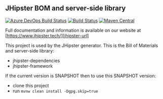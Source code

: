 JHipster BOM and server-side library
----------------------------

[![Azure DevOps Build Status][azure-devops-image]][azure-devops-url-main] [![Build Status][travis-image]][travis-url] [![Maven Central][maven-image]][maven-url]

Full documentation and information is available on our website at [https://www.jhipster.tech/][jhipster-url]

This project is used by the JHipster generator. This is the Bill of Materials and server-side library:
- jhipster-dependencies
- jhipster-framework

If the current version is SNAPSHOT then to use this SNAPSHOT version:
- clone this project
- run `mvnw clean install -Dgpg.skip=true`

[travis-image]: https://travis-ci.org/jhipster/jhipster.svg?branch=master
[travis-url]: https://travis-ci.org/jhipster/jhipster

[maven-image]: https://maven-badges.herokuapp.com/maven-central/io.github.jhipster/jhipster-parent/badge.svg
[maven-url]: https://maven-badges.herokuapp.com/maven-central/io.github.jhipster/jhipster-parent

[azure-devops-image]: https://dev.azure.com/jhipster/jhipster/_apis/build/status/jhipster.jhipster?branchName=master
[azure-devops-url-main]: https://dev.azure.com/jhipster/jhipster/_build

[jhipster-url]: https://www.jhipster.tech/

